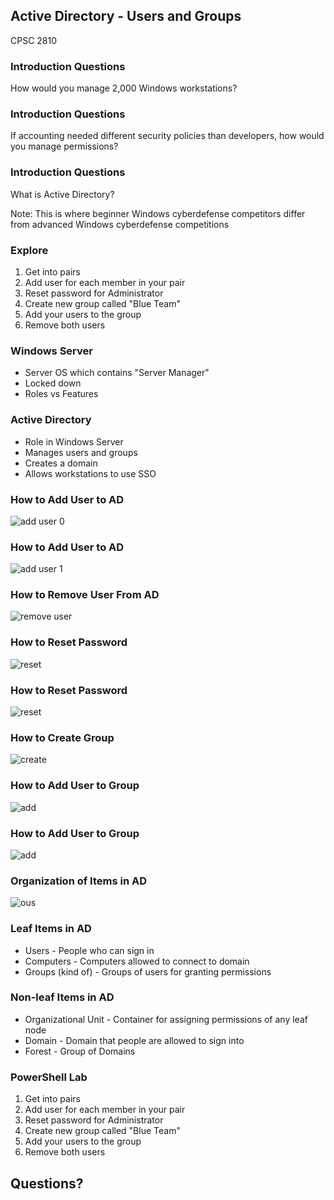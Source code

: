 ## Active Directory - Users and Groups

CPSC 2810



### Introduction Questions

How would you manage 2,000 Windows workstations?



### Introduction Questions

If accounting needed different security policies than developers, how would you manage permissions?



### Introduction Questions

What is Active Directory?

Note:
This is where beginner Windows cyberdefense competitors differ from advanced Windows cyberdefense competitions



### Explore

1. Get into pairs
2. Add user for each member in your pair
3. Reset password for Administrator
4. Create new group called "Blue Team"
5. Add your users to the group
6. Remove both users



### Windows Server

* Server OS which contains "Server Manager"
* Locked down
* Roles vs Features



### Active Directory

* Role in Windows Server
* Manages users and groups
* Creates a domain
* Allows workstations to use SSO



### How to Add User to AD

![add user 0](add_user_0.png)



### How to Add User to AD

![add user 1](add_user_1.png)



### How to Remove User From AD

![remove user](remove_user.png)



### How to Reset Password

![reset](reset_user_0.png)



### How to Reset Password

![reset](reset_user_1.png)



### How to Create Group

![create](create_group.png)



### How to Add User to Group

![add](user_to_group_0.png)



### How to Add User to Group

![add](user_to_group_1.png)



### Organization of Items in AD

![ous](ous.png)



### Leaf Items in AD

* Users - People who can sign in
* Computers - Computers allowed to connect to domain
* Groups (kind of) - Groups of users for granting permissions


### Non-leaf Items in AD

* Organizational Unit - Container for assigning permissions of any leaf node
* Domain - Domain that people are allowed to sign into
* Forest - Group of Domains


### PowerShell Lab

1. Get into pairs
2. Add user for each member in your pair
3. Reset password for Administrator
4. Create new group called "Blue Team"
5. Add your users to the group
6. Remove both users



## Questions?
